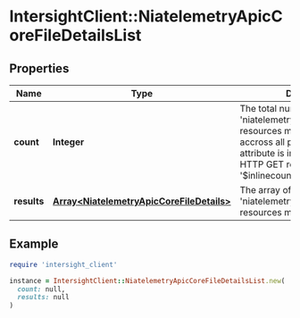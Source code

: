 # IntersightClient::NiatelemetryApicCoreFileDetailsList

## Properties

| Name | Type | Description | Notes |
| ---- | ---- | ----------- | ----- |
| **count** | **Integer** | The total number of &#39;niatelemetry.ApicCoreFileDetails&#39; resources matching the request, accross all pages. The &#39;Count&#39; attribute is included when the HTTP GET request includes the &#39;$inlinecount&#39; parameter. | [optional] |
| **results** | [**Array&lt;NiatelemetryApicCoreFileDetails&gt;**](NiatelemetryApicCoreFileDetails.md) | The array of &#39;niatelemetry.ApicCoreFileDetails&#39; resources matching the request. | [optional] |

## Example

```ruby
require 'intersight_client'

instance = IntersightClient::NiatelemetryApicCoreFileDetailsList.new(
  count: null,
  results: null
)
```

